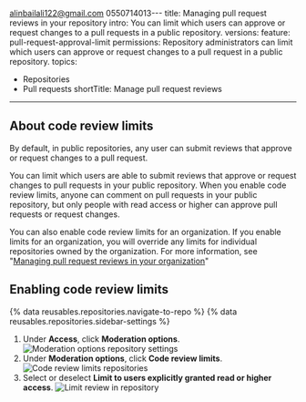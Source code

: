 alinbailali122@gmail.com    0550714013---
title: Managing pull request reviews in your repository
intro: You can limit which users can approve or request changes to a pull requests in a public repository.
versions:
  feature: pull-request-approval-limit
permissions: Repository administrators can limit which users can approve or request changes to a pull request in a public repository.
topics:
  - Repositories
  - Pull requests
shortTitle: Manage pull request reviews
---

## About code review limits

By default, in public repositories, any user can submit reviews that approve or request changes to a pull request.

You can limit which users are able to submit reviews that approve or request changes to pull requests in your public repository. When you enable code review limits, anyone can comment on pull requests in your public repository, but only people with read access or higher can approve pull requests or request changes.

You can also enable code review limits for an organization. If you enable limits for an organization, you will override any limits for individual repositories owned by the organization. For more information, see "[Managing pull request reviews in your organization](/organizations/managing-organization-settings/managing-pull-request-reviews-in-your-organization)"

## Enabling code review limits

{% data reusables.repositories.navigate-to-repo %}
{% data reusables.repositories.sidebar-settings %}
1. Under **Access**, click **Moderation options**.
![Moderation options repository settings](/assets/images/help/repository/access-settings-repositories.png)
1. Under **Moderation options**, click **Code review limits**.
![Code review limits repositories](/assets/images/help/repository/code-review-limits-repositories.png)
1. Select or deselect **Limit to users explicitly granted read or higher access**.
![Limit review in repository](/assets/images/help/repository/limit-reviews-in-repository.png)
